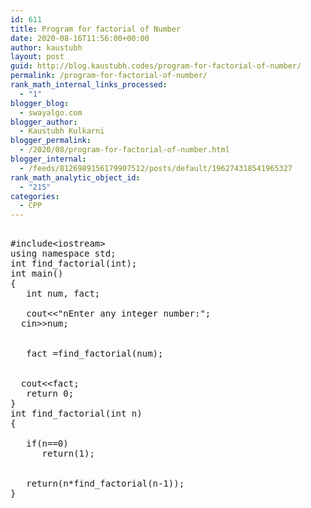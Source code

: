```yaml
---
id: 611
title: Program for factorial of Number
date: 2020-08-16T11:56:00+00:00
author: kaustubh
layout: post
guid: http://blog.kaustubh.codes/program-for-factorial-of-number/
permalink: /program-for-factorial-of-number/
rank_math_internal_links_processed:
  - "1"
blogger_blog:
  - swayalgo.com
blogger_author:
  - Kaustubh Kulkarni
blogger_permalink:
  - /2020/08/program-for-factorial-of-number.html
blogger_internal:
  - /feeds/8126989156179907512/posts/default/196274318541965327
rank_math_analytic_object_id:
  - "215"
categories:
  - CPP
---
```

<pre><br />#include&lt;iostream><br />using namespace std;<br />int find_factorial(int);<br />int main()<br />{<br />   int num, fact;<br />   <br />   cout&lt;&lt;"nEnter any integer number:";<br />  cin>>num;<br /> <br />  <br />   fact =find_factorial(num);<br /> <br /><br />  cout&lt;&lt;fact;<br />   return 0;<br />}<br />int find_factorial(int n)<br />{<br />  <br />   if(n==0)<br />      return(1);<br /> <br />  <br />   return(n*find_factorial(n-1));<br />}<br /><br /><br /></pre>